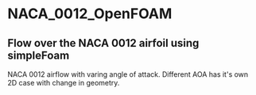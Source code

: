 # NACA_0012_OpenFOAM
## Flow over the NACA 0012 airfoil using simpleFoam

NACA 0012 airflow with varing angle of attack. Different AOA has it's own 2D case with change in geometry. 
